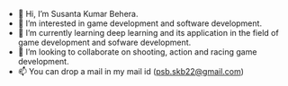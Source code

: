 - 👋 Hi, I’m Susanta Kumar Behera.
- 👀 I’m interested in game development and software development.
- 🌱 I’m currently learning deep learning and its application in the field of game development and sofware development.
- 💞️ I’m looking to collaborate on shooting, action and racing game development.
- 📫 You can drop a mail in my mail id (psb.skb22@gmail.com)

<!---
psbskb22/psbskb22 is a ✨ special ✨ repository because its `README.md` (this file) appears on your GitHub profile.
You can click the Preview link to take a look at your changes.
--->
